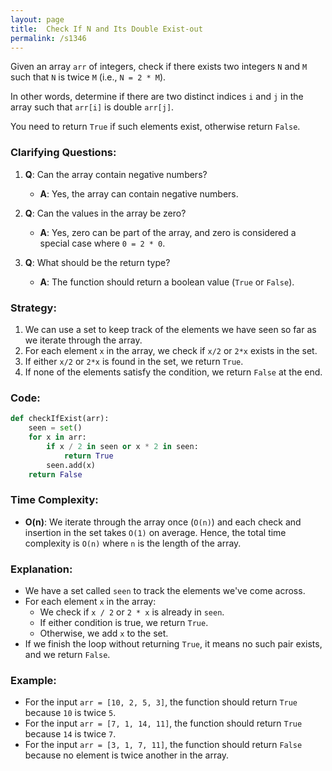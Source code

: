 ```yaml
---
layout: page
title:  Check If N and Its Double Exist-out
permalink: /s1346
---
```


Given an array `arr` of integers, check if there exists two integers `N` and `M` such that `N` is twice `M` (i.e., `N = 2 * M`).

In other words, determine if there are two distinct indices `i` and `j` in the array such that `arr[i]` is double `arr[j]`.

You need to return `True` if such elements exist, otherwise return `False`.

### Clarifying Questions:

1. **Q**: Can the array contain negative numbers?
   - **A**: Yes, the array can contain negative numbers.

2. **Q**: Can the values in the array be zero?
   - **A**: Yes, zero can be part of the array, and zero is considered a special case where `0 = 2 * 0`.

3. **Q**: What should be the return type?
   - **A**: The function should return a boolean value (`True` or `False`).

### Strategy:

1. We can use a set to keep track of the elements we have seen so far as we iterate through the array.
2. For each element `x` in the array, we check if `x/2` or `2*x` exists in the set.
3. If either `x/2` or `2*x` is found in the set, we return `True`.
4. If none of the elements satisfy the condition, we return `False` at the end.

### Code:

```python
def checkIfExist(arr):
    seen = set()
    for x in arr:
        if x / 2 in seen or x * 2 in seen:
            return True
        seen.add(x)
    return False
```

### Time Complexity:

- **O(n)**: We iterate through the array once (`O(n)`) and each check and insertion in the set takes `O(1)` on average. Hence, the total time complexity is `O(n)` where `n` is the length of the array.

### Explanation:

- We have a set called `seen` to track the elements we've come across.
- For each element `x` in the array:
  - We check if `x / 2` or `2 * x` is already in `seen`.
  - If either condition is true, we return `True`.
  - Otherwise, we add `x` to the set.
- If we finish the loop without returning `True`, it means no such pair exists, and we return `False`.

### Example:

- For the input `arr = [10, 2, 5, 3]`, the function should return `True` because `10` is twice `5`.
- For the input `arr = [7, 1, 14, 11]`, the function should return `True` because `14` is twice `7`.
- For the input `arr = [3, 1, 7, 11]`, the function should return `False` because no element is twice another in the array.